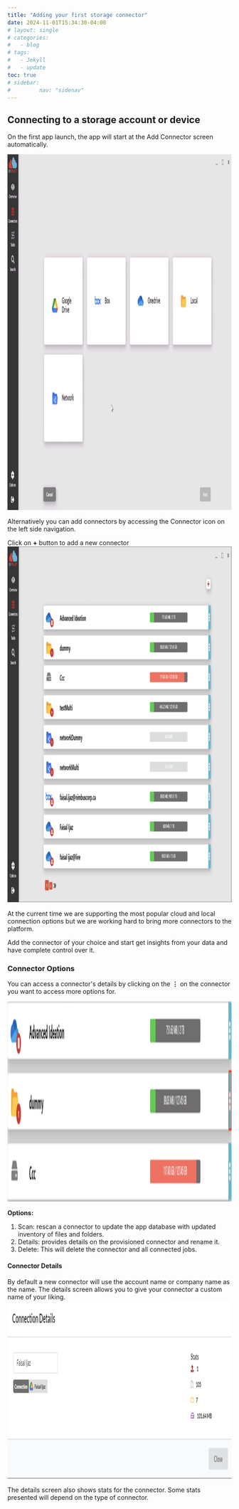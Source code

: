 ```yaml
---
title: "Adding your first storage connector"
date: 2024-11-01T15:34:30-04:00
# layout: single
# categories:
#   - blog
# tags:
#   - Jekyll
#   - update
toc: true
# sidebar:
#         nav: "sidenav"
---
```


## Connecting to a storage account or device

On the first app launch, the app will start at the Add Connector screen automatically. 

<img src="/assets/images/addConnector.png" alt="Unblock Installer" width="650" height="800"/>


Alternatively you can add connectors by accessing the Connector icon on the left side navigation.

Click on **+** button to add a new connector
<img src="/assets/images/connectorScreen2.png" alt="Unblock Installer" width="650" height="800"/>


At the current time we are supporting the most popular cloud and local connection options but we are working hard to bring more connectors to the platform.

Add the connector of your choice and start get insights from your data and have complete control over it.


### Connector Options

You can access a connector's details by clicking on the **⋮** on the connector you want to access more options for.

<img src="/assets/images/connectors.png" alt="Unblock Installer" width="750" height="450"/>

**Options:**
1. Scan: rescan a connector to update the app database with updated inventory of files and folders.
2. Details: provides details on the provisioned connector and rename it.
3. Delete: This will delete the connector and all connected jobs. 


#### Connector Details

By default a new connector will use the account name or company name as the name. The details screen allows you to give your connector a custom name of your liking.
<img src="/assets/images/connectorDetails.png" alt="Unblock Installer" width="750" height="400"/>

The details screen also shows stats for the connector. Some stats presented will depend on the type of connector. 